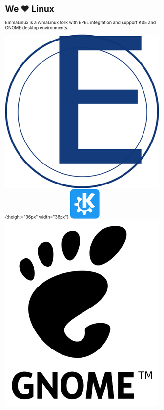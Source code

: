 # We ♥ Linux

EmmaLinux is a AlmaLinux fork with EPEL integration and support KDE and GNOME desktop environments.

![EmmaLinux logo](./emmalinux-logo.svg){:height="36px" width="36px"}
![KDE logo](./kde-logo.svg)
![GNOME logo](./gnome-logo.svg)

<!--

**Here are some ideas to get you started:**

🙋‍♀️ A short introduction - what is your organization all about?
🌈 Contribution guidelines - how can the community get involved?
👩‍💻 Useful resources - where can the community find your docs? Is there anything else the community should know?
🍿 Fun facts - what does your team eat for breakfast?
🧙 Remember, you can do mighty things with the power of [Markdown](https://docs.github.com/github/writing-on-github/getting-started-with-writing-and-formatting-on-github/basic-writing-and-formatting-syntax)
-->
